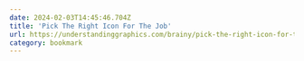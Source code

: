```yaml
---
date: 2024-02-03T14:45:46.704Z
title: 'Pick The Right Icon For The Job'
url: https://understandinggraphics.com/brainy/pick-the-right-icon-for-the-job/
category: bookmark
---
```

